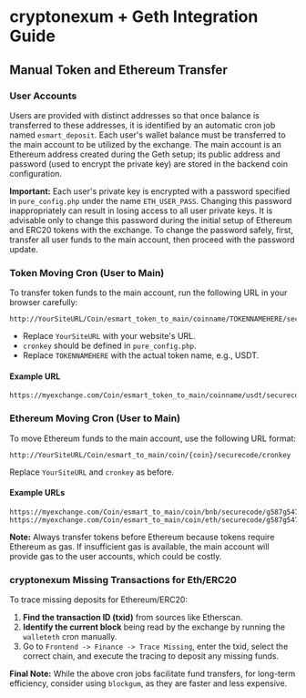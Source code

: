 # cryptonexum + Geth Integration Guide

## Manual Token and Ethereum Transfer

### User Accounts

Users are provided with distinct addresses so that once balance is transferred to these addresses, it is identified by an automatic cron job named `esmart_deposit`. Each user's wallet balance must be transferred to the main account to be utilized by the exchange. The main account is an Ethereum address created during the Geth setup; its public address and password (used to encrypt the private key) are stored in the backend coin configuration.

**Important:** Each user's private key is encrypted with a password specified in `pure_config.php` under the name `ETH_USER_PASS`. Changing this password inappropriately can result in losing access to all user private keys. It is advisable only to change this password during the initial setup of Ethereum and ERC20 tokens with the exchange. To change the password safely, first, transfer all user funds to the main account, then proceed with the password update.

### Token Moving Cron (User to Main)

To transfer token funds to the main account, run the following URL in your browser carefully:

```
http://YourSiteURL/Coin/esmart_token_to_main/coinname/TOKENNAMEHERE/securecode/cronkey
```

- Replace `YourSiteURL` with your website's URL.
- `cronkey` should be defined in `pure_config.php`.
- Replace `TOKENNAMEHERE` with the actual token name, e.g., USDT.

#### Example URL

```
https://myexchange.com/Coin/esmart_token_to_main/coinname/usdt/securecode/g587g5478
```

### Ethereum Moving Cron (User to Main)

To move Ethereum funds to the main account, use the following URL format:

```
http://YourSiteURL/Coin/esmart_to_main/coin/{coin}/securecode/cronkey
```

Replace `YourSiteURL` and `cronkey` as before. 

#### Example URLs

```
https://myexchange.com/Coin/esmart_to_main/coin/bnb/securecode/g587g5478
https://myexchange.com/Coin/esmart_to_main/coin/eth/securecode/g587g5478
```

**Note:** Always transfer tokens before Ethereum because tokens require Ethereum as gas. If insufficient gas is available, the main account will provide gas to the user accounts, which could be costly.

### cryptonexum Missing Transactions for Eth/ERC20

To trace missing deposits for Ethereum/ERC20:

1. **Find the transaction ID (txid)** from sources like Etherscan.
2. **Identify the current block** being read by the exchange by running the `walleteth` cron manually.
3. Go to `Frontend -> Finance -> Trace Missing`, enter the txid, select the correct chain, and execute the tracing to deposit any missing funds.

**Final Note:** While the above cron jobs facilitate fund transfers, for long-term efficiency, consider using `blockgum`, as they are faster and less expensive.
